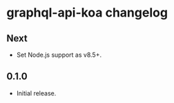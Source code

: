 # graphql-api-koa changelog

## Next

- Set Node.js support as v8.5+.

## 0.1.0

- Initial release.
